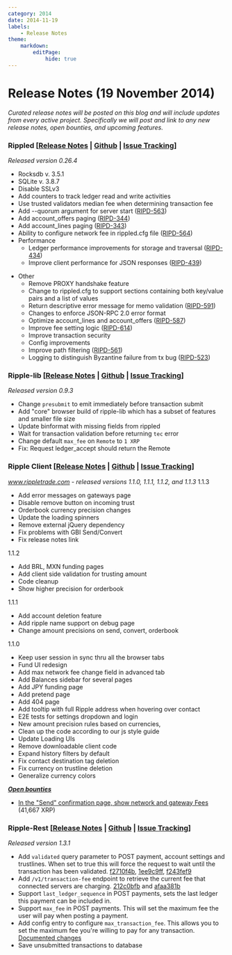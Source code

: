```yaml
---
category: 2014
date: 2014-11-19
labels:
    - Release Notes
theme:
    markdown:
        editPage:
            hide: true
---
```

# Release Notes (19 November 2014)

*Curated release notes will be posted on this blog and will include updates from every active project. Specifically we will post and link to any new release notes, open bounties, and upcoming features.*

### **Rippled [[Release Notes](https://ripple.com/wiki/Category:Rippled_release_notes) | [Github](https://github.com/ripple/rippled) | [Issue Tracking](https://ripplelabs.atlassian.net/secure/RapidBoard.jspa?rapidView=25)]**

*Released version 0.26.4*

-   Rocksdb v. 3.5.1
-   SQLite v. 3.8.7
-   Disable SSLv3
-   Add counters to track ledger read and write activities
-   Use trusted validators median fee when determining transaction fee
-   Add --quorum argument for server start ([RIPD-563](https://ripplelabs.atlassian.net/browse/RIPD-563))
-   Add account\_offers paging ([RIPD-344](https://ripplelabs.atlassian.net/browse/RIPD-344))
-   Add account\_lines paging ([RIPD-343](https://ripplelabs.atlassian.net/browse/RIPD-343))
-   Ability to configure network fee in rippled.cfg file ([RIPD-564](https://ripplelabs.atlassian.net/browse/RIPD-564))
-   Performance
    -   Ledger performance improvements for storage and traversal ([RIPD-434](https://ripplelabs.atlassian.net/browse/RIPD-434))
    -   Improve client performance for JSON responses ([RIPD-439](https://ripplelabs.atlassian.net/browse/RIPD-439))

<!-- -->

-   Other
    -   Remove PROXY handshake feature
    -   Change to rippled.cfg to support sections containing both key/value pairs and a list of values
    -   Return descriptive error message for memo validation ([RIPD-591](https://ripplelabs.atlassian.net/browse/RIPD-591))
    -   Changes to enforce JSON-RPC 2.0 error format
    -   Optimize account\_lines and account\_offers ([RIPD-587](https://ripplelabs.atlassian.net/browse/RIPD-587))
    -   Improve fee setting logic ([RIPD-614](https://ripplelabs.atlassian.net/browse/RIPD-614))
    -   Improve transaction security
    -   Config improvements
    -   Improve path filtering ([RIPD-561](https://ripplelabs.atlassian.net/browse/RIPD-561))
    -   Logging to distinguish Byzantine failure from tx bug ([RIPD-523](https://ripplelabs.atlassian.net/browse/RIPD-523))

### **Ripple-lib [[Release Notes](https://github.com/ripple/ripple-lib/releases) | [Github](https://github.com/ripple/ripple-lib) | [Issue Tracking](https://github.com/ripple/ripple-lib/issues)]**

*Released version 0.9.3*

-   Change `presubmit` to emit immediately before transaction submit
-   Add "core" browser build of ripple-lib which has a subset of features and smaller file size
-   Update binformat with missing fields from rippled
-   Wait for transaction validation before returning `tec` error
-   Change default `max_fee` on `Remote` to `1 XRP`
-   Fix: Request ledger\_accept should return the Remote

### **Ripple Client [[Release Notes](https://github.com/ripple/ripple-client/releases) | [Github](https://github.com/ripple/ripple-client) | [Issue Tracking](https://ripplelabs.atlassian.net/secure/RapidBoard.jspa?rapidView=2&view=planning&selectedIssue=RT-1990&quickFilter=38&epics=visible)]**

*www.rippletrade.com - released versions 1.1.0, 1.1.1, 1.1.2, and 1.1.3* 1.1.3

-   Add error messages on gateways page
-   Disable remove button on incoming trust
-   Orderbook currency precision changes
-   Update the loading spinners
-   Remove external jQuery dependency
-   Fix problems with GBI Send/Convert
-   Fix release notes link

1.1.2

-   Add BRL, MXN funding pages
-   Add client side validation for trusting amount
-   Code cleanup
-   Show higher precision for orderbook

1.1.1

-   Add account deletion feature
-   Add ripple name support on debug page
-   Change amount precisions on send, convert, orderbook

1.1.0

-   Keep user session in sync thru all the browser tabs
-   Fund UI redesign
-   Add max network fee change field in advanced tab
-   Add Balances sidebar for several pages
-   Add JPY funding page
-   Add pretend page
-   Add 404 page
-   Add tooltip with full Ripple address when hovering over contact
-   E2E tests for settings dropdown and login
-   New amount precision rules based on currencies,
-   Clean up the code according to our js style guide
-   Update Loading UIs
-   Remove downloadable client code
-   Expand history filters by default
-   Fix contact destination tag deletion
-   Fix currency on trustline deletion
-   Generalize currency colors

**[*Open bounties*](https://www.bountysource.com/trackers/3604734-ripple-trade)**

-   [In the "Send" confirmation page, show network and gateway Fees](https://www.bountysource.com/issues/2842674-in-the-send-confirmation-page-show-network-and-gateway-fees) (41,667 XRP)

### **Ripple-Rest [[Release Notes](https://github.com/ripple/ripple-rest/releases) | [Github](https://github.com/ripple/ripple-rest) | [Issue Tracking](https://ripplelabs.atlassian.net/browse/RA/?selectedTab=com.atlassian.jira.jira-projects-plugin:summary-panel)]**

*Released version 1.3.1*

-   Add `validated` query parameter to POST payment, account settings and trustlines. When set to true this will force the request to wait until the transaction has been validated. [f2710f4b](https://github.com/ripple/ripple-rest/commit/f2710f4b78a8c1b9860f2876f6f051022241c641), [1ee9c9ff](https://github.com/ripple/ripple-rest/commit/1ee9c9ff06ada4a14955bf64ed42d7c3c75f5a3e), [f243fef9](https://github.com/ripple/ripple-rest/commit/f243fef9d28be86f593dae11a3fac7421115e5bf)
-   Add `/v1/transaction-fee` endpoint to retrieve the current fee that connected servers are charging. [212c0bfb](https://github.com/ripple/ripple-rest/commit/212c0bfbcde887db9e9842ef43af062b5ab77598) and [afaa381b](https://github.com/ripple/ripple-rest/commit/afaa381bb5f9a4fdd50f1e35cb1d7990b4926833)
-   Support `last_ledger_sequence` in POST payments, sets the last ledger this payment can be included in.
-   Support `max_fee` in POST payments. This will set the maximum fee the user will pay when posting a payment.
-   Add config entry to configure `max_transaction_fee`. This allows you to set the maximum fee you're willing to pay for any transaction. [Documented changes](https://github.com/ripple/ripple-rest/blob/develop/docs/server-configuration.md)
-   Save unsubmitted transactions to database
